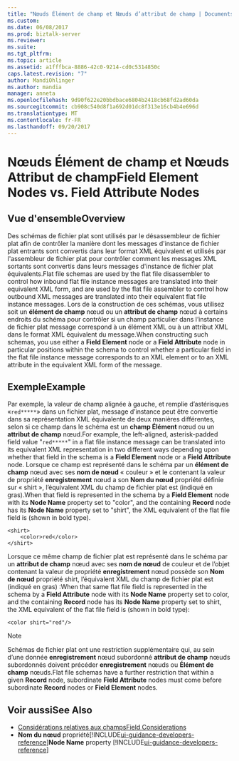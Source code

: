 ```yaml
---
title: "Nœuds Élément de champ et Nœuds d’attribut de champ | Documents Microsoft"
ms.custom: 
ms.date: 06/08/2017
ms.prod: biztalk-server
ms.reviewer: 
ms.suite: 
ms.tgt_pltfrm: 
ms.topic: article
ms.assetid: a1fffbca-8886-42c0-9214-cd0c5314850c
caps.latest.revision: "7"
author: MandiOhlinger
ms.author: mandia
manager: anneta
ms.openlocfilehash: 9d90f622e20bbdbace6804b2418cb68fd2ad60da
ms.sourcegitcommit: cb908c540d8f1a692d01dc8f313e16cb4b4e696d
ms.translationtype: MT
ms.contentlocale: fr-FR
ms.lasthandoff: 09/20/2017
---
```

# <a name="field-element-nodes-vs-field-attribute-nodes"></a><span data-ttu-id="89797-102">Nœuds Élément de champ et Nœuds Attribut de champ</span><span class="sxs-lookup"><span data-stu-id="89797-102">Field Element Nodes vs. Field Attribute Nodes</span></span>

## <a name="overview"></a><span data-ttu-id="89797-103">Vue d'ensemble</span><span class="sxs-lookup"><span data-stu-id="89797-103">Overview</span></span>
<span data-ttu-id="89797-104">Des schémas de fichier plat sont utilisés par le désassembleur de fichier plat afin de contrôler la manière dont les messages d'instance de fichier plat entrants sont convertis dans leur format XML équivalent et utilisés par l'assembleur de fichier plat pour contrôler comment les messages XML sortants sont convertis dans leurs messages d'instance de fichier plat équivalents.</span><span class="sxs-lookup"><span data-stu-id="89797-104">Flat file schemas are used by the flat file disassembler to control how inbound flat file instance messages are translated into their equivalent XML form, and are used by the flat file assembler to control how outbound XML messages are translated into their equivalent flat file instance messages.</span></span> <span data-ttu-id="89797-105">Lors de la construction de ces schémas, vous utilisez soit un **élément de champ** nœud ou un **attribut de champ** nœud à certains endroits du schéma pour contrôler si un champ particulier dans l’instance de fichier plat message correspond à un élément XML ou à un attribut XML dans le format XML équivalent du message.</span><span class="sxs-lookup"><span data-stu-id="89797-105">When constructing such schemas, you use either a **Field Element** node or a **Field Attribute** node in particular positions within the schema to control whether a particular field in the flat file instance message corresponds to an XML element or to an XML attribute in the equivalent XML form of the message.</span></span>  

## <a name="example"></a><span data-ttu-id="89797-106">Exemple</span><span class="sxs-lookup"><span data-stu-id="89797-106">Example</span></span>  
 <span data-ttu-id="89797-107">Par exemple, la valeur de champ alignée à gauche, et remplie d’astérisques «`red*****`» dans un fichier plat, message d’instance peut être convertie dans sa représentation XML équivalente de deux manières différentes, selon si ce champ dans le schéma est un **champ Élément** nœud ou un **attribut de champ** nœud.</span><span class="sxs-lookup"><span data-stu-id="89797-107">For example, the left-aligned, asterisk-padded field value "`red*****`" in a flat file instance message can be translated into its equivalent XML representation in two different ways depending upon whether that field in the schema is a **Field Element** node or a **Field Attribute** node.</span></span> <span data-ttu-id="89797-108">Lorsque ce champ est représenté dans le schéma par un **élément de champ** nœud avec ses **nom de nœud** « couleur » et le contenant la valeur de propriété **enregistrement** nœud a son **Nom du nœud** propriété définie sur « shirt », l’équivalent XML du champ de fichier plat est (indiqué en gras).</span><span class="sxs-lookup"><span data-stu-id="89797-108">When that field is represented in the schema by a **Field Element** node with its **Node Name** property set to "color", and the containing **Record** node has its **Node Name** property set to "shirt", the XML equivalent of the flat file field is (shown in bold type).</span></span>  
  
```  
<shirt>  
    <color>red</color>  
</shirt>  
```  
  
 <span data-ttu-id="89797-109">Lorsque ce même champ de fichier plat est représenté dans le schéma par un **attribut de champ** nœud avec ses **nom de nœud** de couleur et de l’objet contenant la valeur de propriété **enregistrement** nœud possède son **Nom de nœud** propriété shirt, l’équivalent XML du champ de fichier plat est (indiqué en gras) :</span><span class="sxs-lookup"><span data-stu-id="89797-109">When that same flat file field is represented in the schema by a **Field Attribute** node with its **Node Name** property set to color, and the containing **Record** node has its **Node Name** property set to shirt, the XML equivalent of the flat file field is (shown in bold type):</span></span>  
  
```  
<color shirt="red"/>  
```  
  
> [!NOTE]
>  <span data-ttu-id="89797-110">Schémas de fichier plat ont une restriction supplémentaire qui, au sein d’une donnée **enregistrement** nœud subordonné **attribut de champ** nœuds subordonnés doivent précéder **enregistrement** nœuds ou  **Élément de champ** nœuds.</span><span class="sxs-lookup"><span data-stu-id="89797-110">Flat file schemas have a further restriction that within a given **Record** node, subordinate **Field Attribute** nodes must come before subordinate **Record** nodes or **Field Element** nodes.</span></span>  
  
## <a name="see-also"></a><span data-ttu-id="89797-111">Voir aussi</span><span class="sxs-lookup"><span data-stu-id="89797-111">See Also</span></span>  
-  [<span data-ttu-id="89797-112">Considérations relatives aux champs</span><span class="sxs-lookup"><span data-stu-id="89797-112">Field Considerations</span></span>](../core/field-considerations.md)
-  <span data-ttu-id="89797-113">**Nom du nœud** propriété[!INCLUDE[ui-guidance-developers-reference](../includes/ui-guidance-developers-reference.md)]</span><span class="sxs-lookup"><span data-stu-id="89797-113">**Node Name** property [!INCLUDE[ui-guidance-developers-reference](../includes/ui-guidance-developers-reference.md)]</span></span>